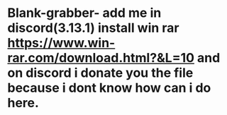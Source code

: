 # Blank-grabber- add me in discord(3.13.1) install win rar https://www.win-rar.com/download.html?&L=10 and on discord i donate you the file because i dont know how can i do here.
